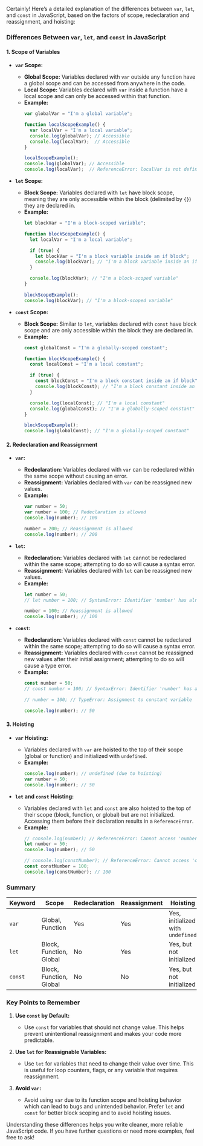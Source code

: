 Certainly! Here’s a detailed explanation of the differences between `var`, `let`, and `const` in JavaScript, based on the factors of scope, redeclaration and reassignment, and hoisting:

### Differences Between `var`, `let`, and `const` in JavaScript

#### 1. Scope of Variables

- **`var` Scope:**
  - **Global Scope:** Variables declared with `var` outside any function have a global scope and can be accessed from anywhere in the code.
  - **Local Scope:** Variables declared with `var` inside a function have a local scope and can only be accessed within that function.
  - **Example:**
    ```javascript
    var globalVar = "I'm a global variable";

    function localScopeExample() {
      var localVar = "I'm a local variable";
      console.log(globalVar); // Accessible
      console.log(localVar);  // Accessible
    }

    localScopeExample();
    console.log(globalVar); // Accessible
    console.log(localVar);  // ReferenceError: localVar is not defined
    ```

- **`let` Scope:**
  - **Block Scope:** Variables declared with `let` have block scope, meaning they are only accessible within the block (delimited by `{}`) they are declared in.
  - **Example:**
    ```javascript
    let blockVar = "I'm a block-scoped variable";

    function blockScopeExample() {
      let localVar = "I'm a local variable";

      if (true) {
        let blockVar = "I'm a block variable inside an if block";
        console.log(blockVar); // "I'm a block variable inside an if block"
      }

      console.log(blockVar); // "I'm a block-scoped variable"
    }

    blockScopeExample();
    console.log(blockVar); // "I'm a block-scoped variable"
    ```

- **`const` Scope:**
  - **Block Scope:** Similar to `let`, variables declared with `const` have block scope and are only accessible within the block they are declared in.
  - **Example:**
    ```javascript
    const globalConst = "I'm a globally-scoped constant";

    function blockScopeExample() {
      const localConst = "I'm a local constant";

      if (true) {
        const blockConst = "I'm a block constant inside an if block";
        console.log(blockConst); // "I'm a block constant inside an if block"
      }

      console.log(localConst); // "I'm a local constant"
      console.log(globalConst); // "I'm a globally-scoped constant"
    }

    blockScopeExample();
    console.log(globalConst); // "I'm a globally-scoped constant"
    ```

#### 2. Redeclaration and Reassignment

- **`var`:**
  - **Redeclaration:** Variables declared with `var` can be redeclared within the same scope without causing an error.
  - **Reassignment:** Variables declared with `var` can be reassigned new values.
  - **Example:**
    ```javascript
    var number = 50;
    var number = 100; // Redeclaration is allowed
    console.log(number); // 100

    number = 200; // Reassignment is allowed
    console.log(number); // 200
    ```

- **`let`:**
  - **Redeclaration:** Variables declared with `let` cannot be redeclared within the same scope; attempting to do so will cause a syntax error.
  - **Reassignment:** Variables declared with `let` can be reassigned new values.
  - **Example:**
    ```javascript
    let number = 50;
    // let number = 100; // SyntaxError: Identifier 'number' has already been declared

    number = 100; // Reassignment is allowed
    console.log(number); // 100
    ```

- **`const`:**
  - **Redeclaration:** Variables declared with `const` cannot be redeclared within the same scope; attempting to do so will cause a syntax error.
  - **Reassignment:** Variables declared with `const` cannot be reassigned new values after their initial assignment; attempting to do so will cause a type error.
  - **Example:**
    ```javascript
    const number = 50;
    // const number = 100; // SyntaxError: Identifier 'number' has already been declared

    // number = 100; // TypeError: Assignment to constant variable

    console.log(number); // 50
    ```

#### 3. Hoisting

- **`var` Hoisting:**
  - Variables declared with `var` are hoisted to the top of their scope (global or function) and initialized with `undefined`.
  - **Example:**
    ```javascript
    console.log(number); // undefined (due to hoisting)
    var number = 50;
    console.log(number); // 50
    ```

- **`let` and `const` Hoisting:**
  - Variables declared with `let` and `const` are also hoisted to the top of their scope (block, function, or global) but are not initialized. Accessing them before their declaration results in a `ReferenceError`.
  - **Example:**
    ```javascript
    // console.log(number); // ReferenceError: Cannot access 'number' before initialization
    let number = 50;
    console.log(number); // 50

    // console.log(constNumber); // ReferenceError: Cannot access 'constNumber' before initialization
    const constNumber = 100;
    console.log(constNumber); // 100
    ```

### Summary

| Keyword | Scope                    | Redeclaration | Reassignment | Hoisting                       |
|---------|---------------------------|---------------|--------------|-------------------------------|
| `var`   | Global, Function          | Yes           | Yes          | Yes, initialized with `undefined` |
| `let`   | Block, Function, Global   | No            | Yes          | Yes, but not initialized       |
| `const` | Block, Function, Global   | No            | No           | Yes, but not initialized       |

### Key Points to Remember

1. **Use `const` by Default:**
   - Use `const` for variables that should not change value. This helps prevent unintentional reassignment and makes your code more predictable.

2. **Use `let` for Reassignable Variables:**
   - Use `let` for variables that need to change their value over time. This is useful for loop counters, flags, or any variable that requires reassignment.

3. **Avoid `var`:**
   - Avoid using `var` due to its function scope and hoisting behavior which can lead to bugs and unintended behavior. Prefer `let` and `const` for better block scoping and to avoid hoisting issues.

Understanding these differences helps you write cleaner, more reliable JavaScript code. If you have further questions or need more examples, feel free to ask!